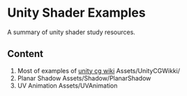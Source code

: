 # Unity Shader Examples

A summary of unity shader study resources.



## Content

1. Most of examples of [unity cg wiki](https://en.wikibooks.org/wiki/Cg_Programming/Unity)  Assets/UnityCGWikki/
2. Planar Shadow Assets/Shadow/PlanarShadow
3. UV Animation Assets/UVAnimation
